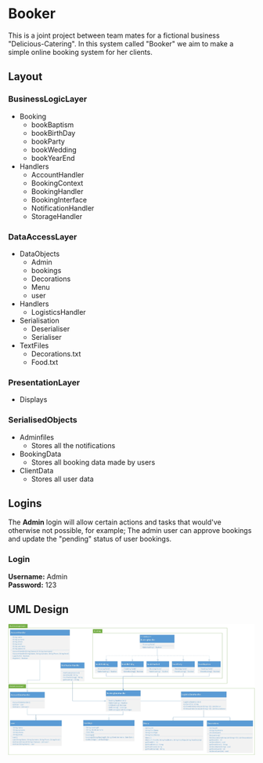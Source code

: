 # Booker
This is a joint project between team mates for a fictional business "Delicious-Catering". In this system called "Booker" we aim to make a simple online booking system for her clients.


## Layout
### BusinessLogicLayer
- Booking
    - bookBaptism
    - bookBirthDay
    - bookParty
    - bookWedding
    - bookYearEnd
- Handlers  
    - AccountHandler
    - BookingContext
    - BookingHandler
    - BookingInterface
    - NotificationHandler
    - StorageHandler

### DataAccessLayer
- DataObjects
    - Admin
    - bookings
    - Decorations
    - Menu
    - user
- Handlers
    - LogisticsHandler
- Serialisation
    - Deserialiser
    - Serialiser
- TextFiles
    - Decorations.txt
    - Food.txt

### PresentationLayer
- Displays

### SerialisedObjects
- Adminfiles
    - Stores all the notifications
- BookingData
    - Stores all booking data made by users
- ClientData
    - Stores all user data

## Logins
The **Admin** login will allow certain actions and tasks that would've otherwise not possible, for example; The admin user can approve bookings and update the "pending" status of user bookings.

### Login
**Username:** Admin<br>
**Password:** 123

## UML Design
![detailed UML design](https://github.com/GustafDelport/Booker/blob/Master/Documentation/Booker%20UML%20Design.jpg)